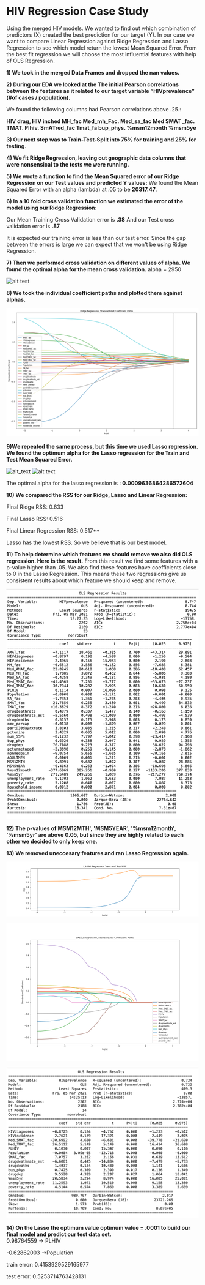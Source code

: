 
# HIV Regression Case Study


Using the merged HIV models. We wanted to find out which combination of predictors (X) created the best prediction for our target (Y). In our case we want to compare Linear Regression against Ridge Regression and Lasso Regression to see which model return the lowest Mean Squared Error.  From the best fit regression we will choose the most influential features with help of OLS Regression. 




**1) We took in the merged Data Frames and dropped the nan values.**

**2) During our EDA we looked at the The initial  Pearson correlations between the features as it related to our target variable  “HIVprevalence” (#of cases / population).** 

We found the following columns had Pearson correlations above .25.:

**HIV drag, HIV inched  MH_fac      Med_mh_Fac.  Med_sa_fac    Med SMAT _fac.   TMAT.    Plhiv.  SmATred_fac          Tmat_fa              bup_phys.         %msm12month           %msm5ye**    



 
**3) Our next step was to Train-Test-Split into 75% for training and 25% for testing.**


**4) We fit Ridge Regression, leaving out geographic data columns that were nonsensical to the tests we were running.**


**5) We wrote a function to find the Mean Squared error of our Ridge Regression on our Test values and predicted Y values:**
We found the Mean Squared Error with an alpha (lambda) at .05 to be **20317.47**.




**6) In a 10 fold cross validation function we estimated the error of the model using our Ridge Regression:**

Our Mean Training Cross Validation error is **.38**
And our Test cross validation error is **.87**

It is expected our training error is less than our test error. Since the gap between the errors is large we can expect that we won't be using Ridge Regression.





 
**7) Then we  performed cross validation on different values of alpha. We found the optimal alpha for the mean cross validation.**
alpha = 2950 

![alt test](https://github.com/lraganit-star/regression_case_study/blob/main/images/ridge_regression_train_test_MSE.png)


**8) We took the individual coefficient paths and plotted them against alphas.**

![alt text](https://github.com/kyle-black/regression_case_study/blob/main/images/ridge_regression_standard_coefficient_paths.png)


**9)We repeated the same process, but this time we used Lasso regression. We found the optimum alpha for the Lasso regression for the Train and Test Mean Squared Error.**

![alt_text](https://github.com/lraganit-star/regression_case_study/blob/main/images/LASSO_regression_train_and_test_MSE.png)
![alt text](https://github.com/lraganit-star/regression_case_study/blob/main/images/LASSO_regression_standardized_coefficient_paths.png)


The optimal alpha for the lasso regression is : **0.0009636864286572604**

**10) We compared the RSS for our Ridge, Lasso and Linear Regression:**
 
 Final Ridge RSS: 0.633
 
 Final Lasso RSS: 0.516
 
 Final Linear Regression RSS: 0.517**
 
 Lasso has the lowest RSS. So we believe that is our best model.
 
 
 **11) To help determine which features we should remove we also did OLS regression. Here is the result.**
 From this result we find some features with a p-value higher than .05. We also find these features have coefficients close to 0 in the Lasso Regression. This means these two regressions give us consistent results about which feature we should keep and remove. 
 
 ![alt test](https://github.com/lraganit-star/regression_case_study/blob/main/images/OLS.png) 
 
 
 **12) The p-values of MSM12MTH', 'MSM5YEAR', '%msm12month', '%msm5yr' are above 0.05, but since they are highly related to each other we decided to only keep one.**
 
 
 **13) We removed uneccesary features and ran Lasso Regression again.** 
 
 ![alt_text](https://github.com/lraganit-star/regression_case_study/blob/main/images/LASSO_regression_train_and_test_MSE_pt2.png)
 
 ![alt text](https://github.com/lraganit-star/regression_case_study/blob/main/images/LASSO_regression_standardized_coefficient_paths_pt2.png)

 ![alt test](https://github.com/lraganit-star/regression_case_study/blob/main/images/OLS_pt2.png)
 
 **14) On the Lasso the optimum value  optimum value = .0001 to build our final model and predict our test data set.**   
 0.98764559 ->   PLHIV


-0.62862003 ->Population  
 

train error:  0.4153929529165977


test error:  0.5253714763428131
  
 


 
 

